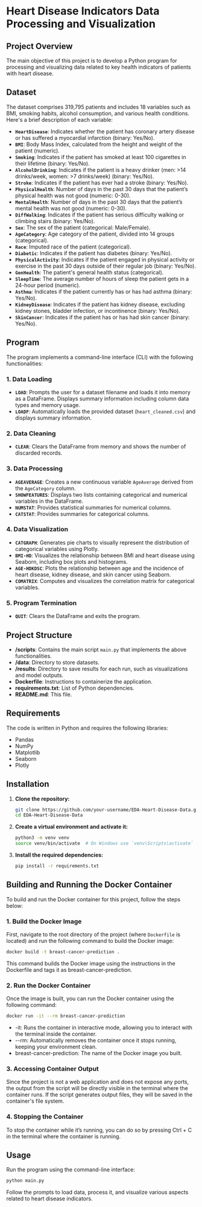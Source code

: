 # Heart Disease Indicators Data Processing and Visualization

## Project Overview

The main objective of this project is to develop a Python program for processing and visualizing data related to key health indicators of patients with heart disease. 

## Dataset

The dataset comprises 319,795 patients and includes 18 variables such as BMI, smoking habits, alcohol consumption, and various health conditions. Here's a brief description of each variable:

- **`HeartDisease`**: Indicates whether the patient has coronary artery disease or has suffered a myocardial infarction (binary: Yes/No).
- **`BMI`**: Body Mass Index, calculated from the height and weight of the patient (numeric).
- **`Smoking`**: Indicates if the patient has smoked at least 100 cigarettes in their lifetime (binary: Yes/No).
- **`AlcoholDrinking`**: Indicates if the patient is a heavy drinker (men: >14 drinks/week, women: >7 drinks/week) (binary: Yes/No).
- **`Stroke`**: Indicates if the patient has ever had a stroke (binary: Yes/No).
- **`PhysicalHealth`**: Number of days in the past 30 days that the patient’s physical health was not good (numeric: 0-30).
- **`MentalHealth`**: Number of days in the past 30 days that the patient’s mental health was not good (numeric: 0-30).
- **`DiffWalking`**: Indicates if the patient has serious difficulty walking or climbing stairs (binary: Yes/No).
- **`Sex`**: The sex of the patient (categorical: Male/Female).
- **`AgeCategory`**: Age category of the patient, divided into 14 groups (categorical).
- **`Race`**: Imputed race of the patient (categorical).
- **`Diabetic`**: Indicates if the patient has diabetes (binary: Yes/No).
- **`PhysicalActivity`**: Indicates if the patient engaged in physical activity or exercise in the past 30 days outside of their regular job (binary: Yes/No).
- **`GenHealth`**: The patient's general health status (categorical).
- **`SleepTime`**: The average number of hours of sleep the patient gets in a 24-hour period (numeric).
- **`Asthma`**: Indicates if the patient currently has or has had asthma (binary: Yes/No).
- **`KidneyDisease`**: Indicates if the patient has kidney disease, excluding kidney stones, bladder infection, or incontinence (binary: Yes/No).
- **`SkinCancer`**: Indicates if the patient has or has had skin cancer (binary: Yes/No).

## Program

The program implements a command-line interface (CLI) with the following functionalities:

### 1. Data Loading
- **`LOAD`**: Prompts the user for a dataset filename and loads it into memory as a DataFrame. Displays summary information including column data types and memory usage.
- **`LOADF`**: Automatically loads the provided dataset (`heart_cleaned.csv`) and displays summary information.

### 2. Data Cleaning
- **`CLEAR`**: Clears the DataFrame from memory and shows the number of discarded records.

### 3. Data Processing
- **`AGEAVERAGE`**: Creates a new continuous variable `AgeAverage` derived from the `AgeCategory` column.
- **`SHOWFEATURES`**: Displays two lists containing categorical and numerical variables in the DataFrame.
- **`NUMSTAT`**: Provides statistical summaries for numerical columns.
- **`CATSTAT`**: Provides summaries for categorical columns.

### 4. Data Visualization
- **`CATGRAPH`**: Generates pie charts to visually represent the distribution of categorical variables using Plotly.
- **`BMI-HD`**: Visualizes the relationship between BMI and heart disease using Seaborn, including box plots and histograms.
- **`AGE-HDKDSC`**: Plots the relationship between age and the incidence of heart disease, kidney disease, and skin cancer using Seaborn.
- **`COMATRIX`**: Computes and visualizes the correlation matrix for categorical variables.

### 5. Program Termination
- **`QUIT`**: Clears the DataFrame and exits the program.

## Project Structure

- **/scripts**: Contains the main script `main.py` that implements the above functionalities.
- **/data**: Directory to store datasets.
- **/results**: Directory to save results for each run, such as visualizations and model outputs.
- **Dockerfile**: Instructions to containerize the application.
- **requirements.txt**: List of Python dependencies.
- **README.md**: This file.

## Requirements

The code is written in Python and requires the following libraries:

- Pandas
- NumPy
- Matplotlib
- Seaborn
- Plotly

## Installation

1. **Clone the repository:**
    ```bash
    git clone https://github.com/your-username/EDA-Heart-Disease-Data.git
    cd EDA-Heart-Disease-Data
    ```
2. **Create a virtual environment and activate it:**
    ```bash
    python3 -m venv venv
    source venv/bin/activate  # On Windows use `venv\Scripts\activate`
    ```
3. **Install the required dependencies:**
    ```bash
    pip install -r requirements.txt
    ```

## Building and Running the Docker Container

To build and run the Docker container for this project, follow the steps below:

### 1. Build the Docker Image

First, navigate to the root directory of the project (where `Dockerfile` is located) and run the following command to build the Docker image:

```bash
docker build -t breast-cancer-prediction .
```

This command builds the Docker image using the instructions in the Dockerfile and tags it as breast-cancer-prediction.

### 2. Run the Docker Container

Once the image is built, you can run the Docker container using the following command:

```bash
docker run -it --rm breast-cancer-prediction
```
 - -it: Runs the container in interactive mode, allowing you to interact with the terminal inside the container.
 - --rm: Automatically removes the container once it stops running, keeping your environment clean.
 - breast-cancer-prediction: The name of the Docker image you built.

### 3. Accessing Container Output
Since the project is not a web application and does not expose any ports, the output from the script will be directly visible in the terminal where the container runs. If the script generates output files, they will be saved in the container's file system.

### 4. Stopping the Container

To stop the container while it’s running, you can do so by pressing Ctrl + C in the terminal where the container is running.

## Usage

Run the program using the command-line interface:

```bash
python main.py
```
Follow the prompts to load data, process it, and visualize various aspects related to heart disease indicators.
